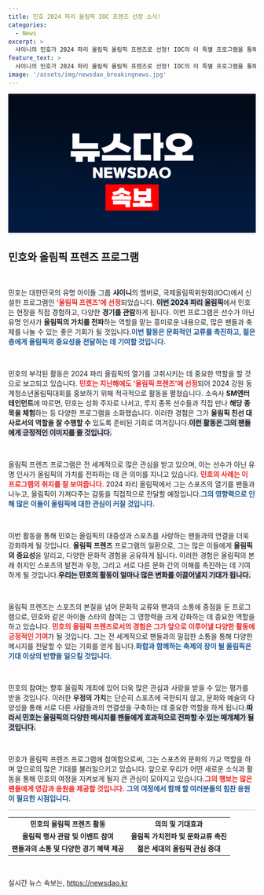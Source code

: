 ```yaml
---
title: 민호 2024 파리 올림픽 IOC 프렌즈 선정 소식!
categories:
  - News
excerpt: >
  샤이니의 민호가 2024 파리 올림픽 올림픽 프렌즈로 선정! IOC의 이 특별 프로그램을 통해 그의 열정 넘치는 활동이 여러분을 매료시킬 예정입니다. 민호와 함께 올림픽의 감동을 느껴보세요!
feature_text: >
  샤이니의 민호가 2024 파리 올림픽 올림픽 프렌즈로 선정! IOC의 이 특별 프로그램을 통해 그의 열정 넘치는 활동이 여러분을 매료시킬 예정입니다. 민호와 함께 올림픽의 감동을 느껴보세요!
image: '/assets/img/newsdao_breakingnews.jpg'
---
```


<p><img src="/assets/img/newsdao_breakingnews.jpg" alt="pcversion 속보" /></p>

<h2 data-ke-size="size26">민호와 올림픽 프렌즈 프로그램</h2>

<p data-ke-size="size16">&nbsp;</p>

<p>민호는 대한민국의 유명 아이돌 그룹 <b>샤이니</b>의 멤버로, 국제올림픽위원회(IOC)에서 신설한 프로그램인 <b><span style="color: #ee2323;">‘올림픽 프렌즈’에 선정</span></b>되었습니다. <b><span style="background-color: #21538527;">이번 2024 파리 올림픽</span></b>에서 민호는 현장을 직접 경험하고, 다양한 <b>경기를 관람</b>하게 됩니다. 이번 프로그램은 선수가 아닌 유명 인사가 <b>올림픽의 가치를 전파</b>하는 역할을 맡는 흥미로운 내용으로, 많은 팬들과 축제를 나눌 수 있는 좋은 기회가 될 것입니다.<b><span style="color: #1a5490;">이번 활동은 문화적인 교류를 촉진하고, 젊은 층에게 올림픽의 중요성을 전달하는 데 기여할 것입니다.</span></b></p></p>

<p data-ke-size="size16">&nbsp;</p>

<p>민호의 부각된 활동은 2024 파리 올림픽의 열기를 고취시키는 데 중요한 역할을 할 것으로 보고되고 있습니다. <b><span style="color: #ee2323;">민호는 지난해에도 ‘올림픽 프렌즈’에 선정</span></b>되어 2024 강원 동계청소년올림픽대회를 홍보하기 위해 적극적으로 활동을 펼쳤습니다. 소속사 <b>SM엔터테인먼트</b>에 따르면, 민호는 성화 주자로 나서고, 루지 종목 선수들과 직접 만나 <b>해당 종목을 체험</b>하는 등 다양한 프로그램을 소화했습니다. 이러한 경험은 그가 <b>올림픽 친선 대사로서의 역할을 잘 수행할 수</b> 있도록 준비된 기회로 여겨집니다.<b><span style="background-color: #21538527;">이런 활동은 그의 팬들에게 긍정적인 이미지를 줄 것입니다.</span></b></p>

<p data-ke-size="size16">&nbsp;</p>

<p>올림픽 프렌즈 프로그램은 전 세계적으로 많은 관심을 받고 있으며, 이는 선수가 아닌 유명 인사가 올림픽의 가치를 전파하는 데 큰 의미를 지니고 있습니다. <b><span style="color: #ee2323;">민호의 사례는 이 프로그램의 취지를 잘 보여줍니다.</span></b> 2024 파리 올림픽에서 그는 스포츠의 열기를 팬들과 나누고, 올림픽이 가져다주는 감동을 직접적으로 전달할 예정입니다.<b><span style="color: #1a5490;">그의 영향력으로 인해 많은 이들이 올림픽에 대한 관심이 커질 것입니다.</span></b></p>

<p data-ke-size="size16">&nbsp;</p>

<p>이번 활동을 통해 민호는 올림픽의 대중성과 스포츠를 사랑하는 팬들과의 연결을 더욱 강화하게 될 것입니다. <b>올림픽 프렌즈</b> 프로그램의 일환으로, 그는 많은 이들에게 <b>올림픽의 중요성</b>을 알리고, 다양한 문화적 경험을 공유하게 됩니다. 이러한 경험은 올림픽의 본래 취지인 스포츠의 발전과 우정, 그리고 서로 다른 문화 간의 이해를 촉진하는 데 기여하게 될 것입니다.<b><span style="background-color: #21538527;">우리는 민호의 활동이 얼마나 많은 변화를 이끌어낼지 기대가 됩니다.</span></b></p>

<p data-ke-size="size16">&nbsp;</p>

<p>올림픽 프렌즈는 스포츠의 본질을 넘어 문화적 교류와 팬과의 소통에 중점을 둔 프로그램으로, 민호와 같은 아이돌 스타의 참여는 그 영향력을 크게 강화하는 데 중요한 역할을 하고 있습니다. <b><span style="color: #ee2323;">민호의 올림픽 프렌즈로서의 경험은 그가 앞으로 이루어낼 다양한 활동에 긍정적인 기여</span></b>가 될 것입니다. 그는 전 세계적으로 팬들과의 밀접한 소통을 통해 다양한 메시지를 전달할 수 있는 기회를 얻게 됩니다.<b><span style="color: #1a5490;">화합과 함께하는 축제의 장이 될 올림픽은 기대 이상의 반향을 일으킬 것입니다.</span></b></p>

<p data-ke-size="size16">&nbsp;</p>

<p>민호의 참여는 향후 올림픽 개최에 있어 더욱 많은 관심과 사랑을 받을 수 있는 평가를 받을 것입니다. 이러한 <b>우정의 가치</b>는 단순히 스포츠에 국한되지 않고, 문화와 예술의 다양성을 통해 서로 다른 사람들과의 연결성을 구축하는 데 중요한 역할을 하게 됩니다.<b><span style="background-color: #21538527;">따라서 민호는 올림픽의 다양한 메시지를 팬들에게 효과적으로 전파할 수 있는 매개체가 될 것입니다.</span></b></p>

<p data-ke-size="size16">&nbsp;</p>

<p>민호가 올림픽 프렌즈 프로그램에 참여함으로써, 그는 스포츠와 문화의 가교 역할을 하며 앞으로의 많은 기대를 불러일으키고 있습니다. 앞으로 우리가 어떤 새로운 소식과 활동을 통해 민호의 여정을 지켜보게 될지 큰 관심이 모아지고 있습니다.<b><span style="color: #ee2323;">그의 행보는 많은 팬들에게 영감과 응원을 제공할 것입니다.</span></b> <b><span style="color: #1a5490;">그의 여정에서 함께 할 여러분들의 힘찬 응원이 필요한 시점입니다.</span></b></p>

<hr style="height: 1px; border: 0; color: #ccc; background-color: #ccc;"/>

<table style="width: 100%;">
<tr>
<td style="text-align: center; height: 17px;"><b>민호의 올림픽 프렌즈 활동</b></td>
<td style="text-align: center; height: 17px;"><b>의의 및 기대효과</b></td>
</tr>
<tr>
<td style="text-align: center; height: 17px;"><b>올림픽 행사 관람 및 이벤트 참여</b></td>
<td style="text-align: center; height: 17px;"><b>올림픽 가치전파 및 문화교류 촉진</b></td>
</tr>
<tr>
<td style="text-align: center; height: 17px;"><b>팬들과의 소통 및 다양한 경기 혜택 제공</b></td>
<td style="text-align: center; height: 17px;"><b>젊은 세대의 올림픽 관심 증대</b></td>
</tr>
</table>

<p data-ke-size="size16">&nbsp;</p>
실시간 뉴스 속보는, <a href="https://newsdao.kr" rel="dofollow">https://newsdao.kr</a>


